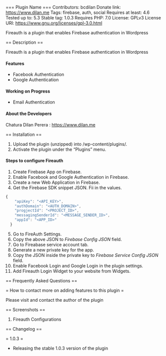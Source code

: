 === Plugin Name ===
Contributors: bcdilan
Donate link: https://www.dilan.me
Tags: firebase, auth, social
Requires at least: 4.6
Tested up to: 5.3
Stable tag: 1.0.3
Requires PHP: 7.0
License: GPLv3
License URI: https://www.gnu.org/licenses/gpl-3.0.html

Fireauth is a plugin that enables Firebase authentication in Wordpress

== Description ==

Fireauth is a plugin that enables Firebase authentication in Wordpress

#### Features

* Facebook Authentication
* Google Authentication

#### Working on Progress
 * Email Authentication
 
#### About the Developers
Chatura Dilan Perera : https://www.dilan.me
 
== Installation ==

 1. Upload the plugin (unzipped) into /wp-content/plugins/.
 2. Activate the plugin under the “Plugins” menu.
 
#### Steps to configure Fireauth
1. Create Firebase App on Firebase.
2. Enable Facebook and Google Authentication in Firebase.
3. Create a new Web Application in Firebase.
4. Get the Firebase SDK snippet JSON. Fii in the values.
```javascript
{
    "apiKey": "<API_KEY>",
    "authDomain": "<AUTH_DOMAIN>",
    "progjectId": "<PROJECT_ID>",
    "messagingSenderId": "<MESSAGE_SENDER_ID>",
    "appId": "<APP_ID>"
  }
```    
5. Go to FireAuth Settings.
6. Copy the above JSON to *Firebase Config JSON* field.
7. Go to Fireabase service account tab.
8. Generate a new private key for the app.
9. Copy the JSON inside the private key to *Firebase Service Config JSON* field.
10. Enable Facebook Login and Google Login in the plugin settings.
11. Add Fireauth Login Widget to your website from Widgets.

== Frequently Asked Questions ==

= How to contact more on adding features to this plugin =

Please visit and contact the author of the plugin

== Screenshots ==

1. Fireauth Configurations

== Changelog ==

= 1.0.3 =
* Releasing the stable 1.0.3 version of the plugin